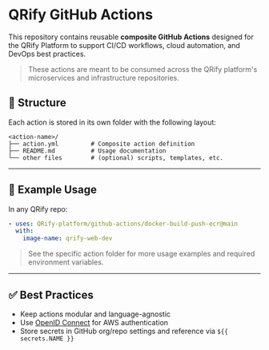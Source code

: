 # QRify GitHub Actions

This repository contains reusable **composite GitHub Actions** designed for the QRify Platform to support CI/CD workflows, cloud automation, and DevOps best practices.

> These actions are meant to be consumed across the QRify platform's microservices and infrastructure repositories.



## 🧱 Structure

Each action is stored in its own folder with the following layout:

```
<action-name>/
├── action.yml         # Composite action definition
├── README.md          # Usage documentation
└── other files        # (optional) scripts, templates, etc.
```

---

## 🧪 Example Usage

In any QRify repo:

```yaml
- uses: QRify-platform/github-actions/docker-build-push-ecr@main
  with:
    image-name: qrify-web-dev
```

> See the specific action folder for more usage examples and required environment variables.

---

## ✅ Best Practices

- Keep actions modular and language-agnostic
- Use [OpenID Connect](https://docs.github.com/en/actions/deployment/security-hardening-your-deployments/about-security-hardening-with-openid-connect) for AWS authentication
- Store secrets in GitHub org/repo settings and reference via `${{ secrets.NAME }}`


